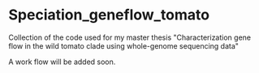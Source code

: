 # Speciation_geneflow_tomato

Collection of the code used for my master thesis "Characterization gene flow in the wild tomato clade using whole-genome sequencing data"

A work flow will be added soon.
